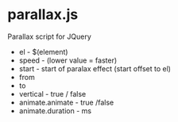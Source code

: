 # parallax.js
Parallax script for JQuery

* el 				- $(element)
* speed 		- (lower value = faster)
* start 		- start of paralax effect (start offset to el)
* from
* to
* vertical					- true / false
* animate.animate		- true /false
* animate.duration 	- ms
